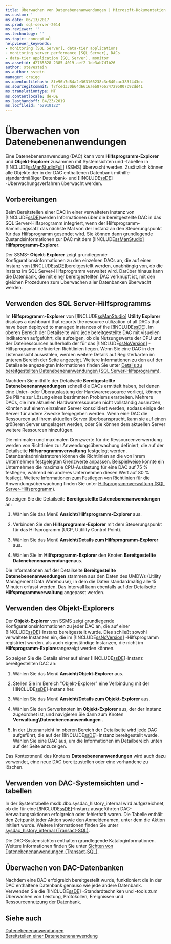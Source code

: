 ```yaml
---
title: Überwachen von Datenebenenanwendungen | Microsoft-Dokumentation
ms.custom: ''
ms.date: 06/13/2017
ms.prod: sql-server-2014
ms.reviewer: ''
ms.technology: ''
ms.topic: conceptual
helpviewer_keywords:
- monitoring [SQL Server], data-tier applications
- monitoring server performance [SQL Server], DACs
- data-tier application [SQL Server], monitor
ms.assetid: d2765828-2385-4019-aef2-1de3ab7d1b26
author: stevestein
ms.author: sstein
manager: craigg
ms.openlocfilehash: 8fe96b7d84a2e363166238c3e840cac383f443dc
ms.sourcegitcommit: f7fced330b64d6616aeb8766747295807c92dd41
ms.translationtype: MT
ms.contentlocale: de-DE
ms.lasthandoff: 04/23/2019
ms.locfileid: "62918122"
---
```

# <a name="monitor-data-tier-applications"></a>Überwachen von Datenebenenanwendungen
  Eine Datenebenenanwendung (DAC) kann vom **Hilfsprogramm-Explorer** und **Objekt-Explorer** zusammen mit Systemsichten und -tabellen in [!INCLUDE[ssManStudioFull](../../includes/ssmanstudiofull-md.md)] (SSMS) überwacht werden. Zusätzlich können alle Objekte der in der DAC enthaltenen Datenbank mithilfe standardmäßiger Datenbank- und [!INCLUDE[ssDE](../../includes/ssde-md.md)] -Überwachungsverfahren überwacht werden.  
  
## <a name="before-you-begin"></a>Vorbereitungen  
 Beim Bereitstellen einer DAC in einer verwalteten Instanz von [!INCLUDE[ssDE](../../includes/ssde-md.md)]werden Informationen über die bereitgestellte DAC in das SQL Server-Hilfsprogramm integriert, wenn der Hilfsprogramm-Sammlungssatz das nächste Mal von der Instanz an den Steuerungspunkt für das Hilfsprogramm gesendet wird. Sie können dann grundlegende Zustandsinformationen zur DAC mit dem [!INCLUDE[ssManStudio](../../includes/ssmanstudio-md.md)] **Hilfsprogramm-Explorer**.  
  
 Der SSMS- **Objekt-Explorer** zeigt grundlegende Konfigurationsinformationen zu den einzelnen DACs an, die auf einer Instanz von [!INCLUDE[ssDE](../../includes/ssde-md.md)]bereitgestellt werden, unabhängig von, ob die Instanz im SQL Server-Hilfsprogramm verwaltet wird. Darüber hinaus kann die Datenbank, die mit einer bereitgestellten DAC verknüpft ist, mit den gleichen Prozeduren zum Überwachen aller Datenbanken überwacht werden.  
  
## <a name="using-the-sql-server-utility"></a>Verwenden des SQL Server-Hilfsprogramms  
 Im **Hilfsprogramm-Explorer** von [!INCLUDE[ssManStudio](../../includes/ssmanstudio-md.md)] **Utility Explorer** displays a dashboard that reports the resource utilization of all DACs that have been deployed to managed instances of the [!INCLUDE[ssDE](../../includes/ssde-md.md)]. Im oberen Bereich der Detailseite wird jede bereitgestellte DAC mit visuellen Indikatoren aufgeführt, die aufzeigen, ob die Nutzungswerte der CPU und der Dateiressourcen außerhalb der für das [!INCLUDE[ssNoVersion](../../includes/ssnoversion-md.md)] -Hilfsprogramm definierten Richtlinien liegen. Wenn Sie eine DAC in der Listenansicht auswählen, werden weitere Details auf Registerkarten im unteren Bereich der Seite angezeigt. Weitere Informationen zu den auf der Detailseite angezeigten Informationen finden Sie unter [Details zu bereitgestellten Datenebenenanwendungen &#40;SQL Server-Hilfsprogramm&#41;](../../database-engine/deployed-data-tier-application-details-sql-server-utility.md).  
  
 Nachdem Sie mithilfe der Detailseite **Bereitgestellte Datenebenenanwendungen** schnell die DACs ermittelt haben, bei denen eine Unter- oder Überauslastung der Hardwareressource vorliegt, können Sie Pläne zur Lösung eines bestimmten Problems erarbeiten. Mehrere DACs, die ihre aktuellen Hardwareressourcen nicht vollständig ausnutzen, könnten auf einem einzelnen Server konsolidiert werden, sodass einige der Server für andere Zwecke freigegeben werden. Wenn eine DAC die Ressourcen auf ihrem aktuellen Server überbeansprucht, kann sie auf einen größeren Server umgelagert werden, oder Sie können dem aktuellen Server weitere Ressourcen hinzufügen.  
  
 Die minimalen und maximalen Grenzwerte für die Ressourcenverwendung werden von Richtlinien zur Anwendungsüberwachung definiert, die auf der Detailseite **Hilfsprogrammverwaltung** festgelegt werden. Datenbankadministratoren können die Richtlinien an die von ihrem Unternehmen festgelegten Grenzwerte anpassen. Beispielweise könnte ein Unternehmen die maximale CPU-Auslastung für eine DAC auf 75 % festlegen, während ein anderes Unternehmen diesen Wert auf 80 % festlegt. Weitere Informationen zum Festlegen von Richtlinien für die Anwendungsüberwachung finden Sie unter [Hilfsprogrammverwaltung &#40;SQL Server-Hilfsprogramm&#41;](../../database-engine/utility-administration-sql-server-utility.md).  
  
 So zeigen Sie die Detailseite **Bereitgestellte Datenebenenanwendungen** an:  
  
1.  Wählen Sie das Menü **Ansicht/Hilfsprogramm-Explorer** aus.  
  
2.  Verbinden Sie den **Hilfsprogramm-Explorer** mit dem Steuerungspunkt für das Hilfsprogramm (UCP, Utitility Control Point).  
  
3.  Wählen Sie das Menü **Ansicht/Details zum Hilfsprogramm-Explorer** aus.  
  
4.  Wählen Sie im **Hilfsprogramm-Explorer** den Knoten **Bereitgestellte Datenebenenanwendungen**aus.  
  
 Die Informationen auf der Detailseite **Bereitgestellte Datenebenenanwendungen** stammen aus den Daten des UMDWs (Utility Management Data Warehouse), in dem die Daten standardmäßig alle 15 Minuten erfasst werden. Das Intervall kann ebenfalls auf der Detailseite **Hilfsprogrammverwaltung** angepasst werden.  
  
## <a name="using-object-explorer"></a>Verwenden des Objekt-Explorers  
 Der **Objekt-Explorer** von SSMS zeigt grundlegende Konfigurationsinformationen zu jeder DAC an, die auf einer [!INCLUDE[ssDE](../../includes/ssde-md.md)]-Instanz bereitgestellt wurde. Dies schließt sowohl verwaltete Instanzen ein, die im [!INCLUDE[ssNoVersion](../../includes/ssnoversion-md.md)] -Hilfsprogramm registriert wurden, als auch eigenständige Instanzen, die nicht im **Hilfsprogramm-Explorer**angezeigt werden können.  
  
 So zeigen Sie die Details einer auf einer [!INCLUDE[ssDE](../../includes/ssde-md.md)]-Instanz bereitgestellten DAC an:  
  
1.  Wählen Sie das Menü **Ansicht/Objekt-Explorer** aus.  
  
2.  Stellen Sie im Bereich "Objekt-Explorer" eine Verbindung mit der [!INCLUDE[ssDE](../../includes/ssde-md.md)]-Instanz her.  
  
3.  Wählen Sie das Menü **Ansicht/Details zum Objekt-Explorer** aus.  
  
4.  Wählen Sie den Serverknoten im **Objekt-Explorer** aus, der der Instanz zugeordnet ist, und navigieren Sie dann zum Knoten **Verwaltung\Datenebenenanwendungen** .  
  
5.  In der Listenansicht im oberen Bereich der Detailseite wird jede DAC aufgeführt, die auf der [!INCLUDE[ssDE](../../includes/ssde-md.md)]-Instanz bereitgestellt wurde. Wählen Sie eine DAC aus, um die Informationen im Detailbereich unten auf der Seite anzuzeigen.  
  
 Das Kontextmenü des Knotens **Datenebenenanwendungen** wird auch dazu verwendet, eine neue DAC bereitzustellen oder eine vorhandene zu löschen.  
  
## <a name="using-the-dac-system-views-and-tables"></a>Verwenden von DAC-Systemsichten und -tabellen  
 In der Systemtabelle msdb.dbo.sysdac_history_internal wird aufgezeichnet, ob die für eine [!INCLUDE[ssDE](../../includes/ssde-md.md)]-Instanz ausgeführten DAC-Verwaltungsaktionen erfolgreich oder fehlerhaft waren. Die Tabelle enthält den Zeitpunkt jeder Aktion sowie den Anmeldenamen, unter dem die Aktion initiiert wurde. Weitere Informationen finden Sie unter [sysdac_history_internal &#40;Transact-SQL&#41;](/sql/relational-databases/system-tables/data-tier-application-tables-sysdac-history-internal).  
  
 Die DAC-Systemsichten enthalten grundlegende Kataloginformationen. Weitere Informationen finden Sie unter [Sichten von Datenebenenanwendungen &#40;Transact-SQL&#41;](/sql/relational-databases/system-catalog-views/data-tier-application-views-dbo-sysdac-instances).  
  
## <a name="monitoring-dac-databases"></a>Überwachen von DAC-Datenbanken  
 Nachdem eine DAC erfolgreich bereitgestellt wurde, funktioniert die in der DAC enthaltene Datenbank genauso wie jede andere Datenbank. Verwenden Sie die [!INCLUDE[ssDE](../../includes/ssde-md.md)] -Standardtechniken und -tools zum Überwachen von Leistung, Protokollen, Ereignissen und Ressourcennutzung der Datenbank.  
  
## <a name="see-also"></a>Siehe auch  
 [Datenebenenanwendungen](data-tier-applications.md)   
 [Bereitstellen einer Datenebenenanwendung](deploy-a-data-tier-application.md)  
  
  
